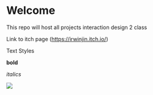 # Welcome

This repo will host all projects interaction design 2 class

Link to itch page
(https://irwinjin.itch.io/)

Text Styles

**bold**

*italics*


![](https://riskofrain2.wiki.gg/images/9/9d/Safer_Spaces.png?81105f)
